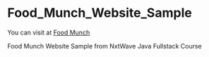 # Food_Munch_Website_Sample
You can visit at <a href="https://tejakesarapu.github.io/Food_Munch_Website_Sample/"> Food Munch</a>

Food Munch Website Sample from NxtWave Java Fullstack Course
